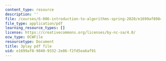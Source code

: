 ```yaml
---
content_type: resource
description: ''
file: /courses/6-006-introduction-to-algorithms-spring-2020/e1699af8984093322e86f2fd5ea6af91_i9OAOk0CUQE.pdf
file_type: application/pdf
learning_resource_types: []
license: https://creativecommons.org/licenses/by-nc-sa/4.0/
ocw_type: OCWFile
resourcetype: Document
title: 3play pdf file
uid: e1699af8-9840-9332-2e86-f2fd5ea6af91
---
```

